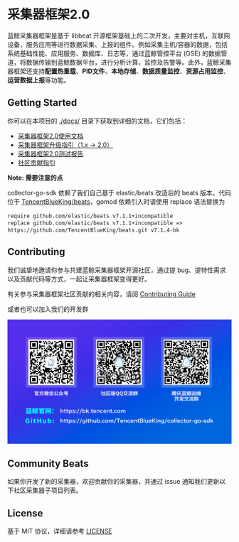 # 采集器框架2.0

蓝鲸采集器框架是基于 libbeat 开源框架基础上的二次开发，主要对主机，互联网设备，服务应用等进行数据采集、上报的组件。例如采集主机/容器的数据，包括系统基础性能、应用服务、数据库、日志等，通过蓝鲸管控平台 (GSE) 的数据管道，将数据传输到蓝鲸数据平台，进行分析计算，监控及告警等。此外，蓝鲸采集器框架还支持**配置热重载**、**PID文件**、**本地存储**、**数据质量监控**、**资源占用监控**、**运营数据上报**等功能。

## Getting Started

你可以在本项目的 [./docs/](docs) 目录下获取到详细的文档，它们包括：

- [采集器框架2.0使用文档](docs/%E9%87%87%E9%9B%86%E5%99%A8%E6%A1%86%E6%9E%B6%E4%BD%BF%E7%94%A8%E6%96%87%E6%A1%A3.md)
- [采集器框架升级指引（1.x -> 2.0）](docs/%E9%87%87%E9%9B%86%E5%99%A8%E6%A1%86%E6%9E%B6%E5%8D%87%E7%BA%A7%E6%8C%87%E5%BC%95.md)
- [采集器框架2.0测试报告](docs/%E6%B5%8B%E8%AF%95%E6%8A%A5%E5%91%8A.md)
- [社区贡献指引](docs/社区贡献.md)

**Note: 需要注意的点**

collector-go-sdk 依赖了我们自己基于 elastic/beats 改造后的 beats 版本，代码位于 [TencentBlueKing/beats](https://github.com/TencentBlueKing/beats)，gomod 依赖引入时请使用 replace 语法替换为

```
require github.com/elastic/beats v7.1.1+incompatible
replace github.com/elastic/beats v7.1.1+incompatible => https://github.com/TencentBlueKing/beats.git v7.1.4-bk
```

## Contributing

我们诚挚地邀请你参与共建蓝鲸采集器框架开源社区，通过提 bug、提特性需求以及贡献代码等方式，一起让采集器框架变得更好。

有关参与采集器框架社区贡献的相关内容，请阅 [Contributing Guide](docs/社区贡献.md)

或者也可以加入我们的开发群

![](./docs/img/开源交流.png)

## Community Beats

如果你开发了新的采集器，欢迎贡献你的采集器，并通过 issue 通知我们更新以下社区采集器子项目列表。

## License

基于 MIT 协议，详细请参考 [LICENSE](./LICENSE)
